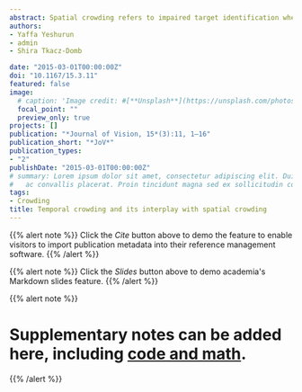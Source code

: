 ```yaml
---
abstract: Spatial crowding refers to impaired target identification when the target is surrounded by other stimuli in space. Temporal crowding refers to impaired target identification when the target is surrounded by other stimuli in time. Previously, when spatial and temporal crowding were measured in the fovea they were interrelated with amblyopic observers but almost absent with normal observers (Bonneh, Sagi, & Polat, 2007). In the current study we examined whether reliable temporal crowding can be found for normal observers with peripheral presentation (9 degrees of eccentricity), and whether similar relations between temporal and spatial crowding will emerge. To that end, we presented a sequence of three displays separated by a varying interstimulus interval (ISI). Each display included either one letter (Experiments 1a, 1b, 1c) or three letters separated by a varying interletter spacing (Experiments 2a, 2b). One of these displays included an oriented T. Observers indicated the T’s orientation. As expected, we found spatial crowding; accuracy improved as the interletter spacing increased. Critically, we also found temporal crowding; in all experiments accuracy increased as the ISI increased, even when only stimulus-onset asynchronies (SOAs) larger than 150 ms were included, ensuring this effect does not reflect mere ordinary masking. Thus, with peripheral presentation, temporal crowding also emerged for normal observers. However, only a weak interaction between temporal and spatial crowding was found.
authors:
- Yaffa Yeshurun
- admin
- Shira Tkacz-Domb

date: "2015-03-01T00:00:00Z"
doi: "10.1167/15.3.11"
featured: false
image: 
  # caption: 'Image credit: #[**Unsplash**](https://unsplash.com/photos/jdD8gXaTZsc)'
  focal_point: ""
  preview_only: true
projects: []
publication: "*Journal of Vision, 15*(3):11, 1–16"
publication_short: "*JoV*"
publication_types:
- "2"
publishDate: "2015-03-01T00:00:00Z"
# summary: Lorem ipsum dolor sit amet, consectetur adipiscing elit. Duis posuere tellus
#   ac convallis placerat. Proin tincidunt magna sed ex sollicitudin condimentum.
tags:
- Crowding
title: Temporal crowding and its interplay with spatial crowding
---
```


{{% alert note %}}
Click the *Cite* button above to demo the feature to enable visitors to import publication metadata into their reference management software.
{{% /alert %}}

{{% alert note %}}
Click the *Slides* button above to demo academia's Markdown slides feature.
{{% /alert %}}

{{% alert note %}}
# Supplementary notes can be added here, including [code and math](https://sourcethemes.com/academic/docs/writing-markdown-latex/).
{{% /alert %}}